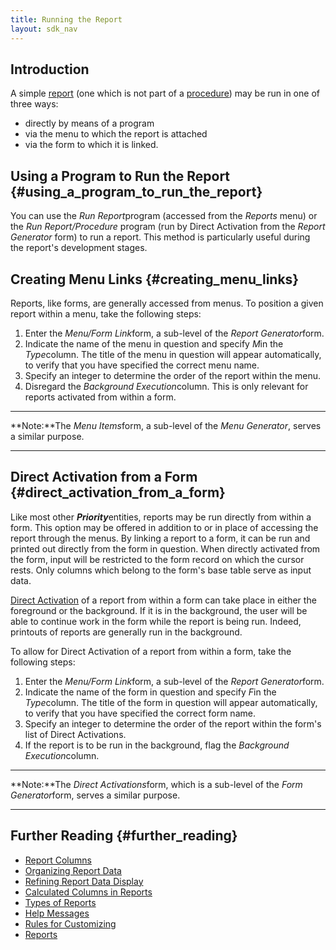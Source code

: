 ```yaml
---
title: Running the Report
layout: sdk_nav
---
```


## Introduction

A simple [report](Reports "wikilink") (one which is not part of a
[procedure](Procedures "wikilink")) may be run in one of three ways:

-   directly by means of a program
-   via the menu to which the report is attached
-   via the form to which it is linked.

## Using a Program to Run the Report {#using_a_program_to_run_the_report}

You can use the *Run Report*program (accessed from the *Reports* menu)
or the *Run Report/Procedure* program (run by Direct Activation from the
*Report Generator* form) to run a report. This method is particularly
useful during the report\'s development stages.

## Creating Menu Links {#creating_menu_links}

Reports, like forms, are generally accessed from menus. To position a
given report within a menu, take the following steps:

1.  Enter the *Menu/Form Link*form, a sub-level of the *Report
    Generator*form.
2.  Indicate the name of the menu in question and specify *M*in the
    *Type*column. The title of the menu in question will appear
    automatically, to verify that you have specified the correct menu
    name.
3.  Specify an integer to determine the order of the report within the
    menu.
4.  Disregard the *Background Execution*column. This is only relevant
    for reports activated from within a form.

------------------------------------------------------------------------

**Note:**The *Menu Items*form, a sub-level of the *Menu Generator*,
serves a similar purpose.

------------------------------------------------------------------------

## Direct Activation from a Form {#direct_activation_from_a_form}

Like most other ***Priority***entities, reports may be run directly from
within a form. This option may be offered in addition to or in place of
accessing the report through the menus. By linking a report to a form,
it can be run and printed out directly from the form in question. When
directly activated from the form, input will be restricted to the form
record on which the cursor rests. Only columns which belong to the
form's base table serve as input data.

[Direct Activation](Direct_Activations "wikilink") of a report from
within a form can take place in either the foreground or the background.
If it is in the background, the user will be able to continue work in
the form while the report is being run. Indeed, printouts of reports are
generally run in the background.

To allow for Direct Activation of a report from within a form, take the
following steps:

1.  Enter the *Menu/Form Link*form, a sub-level of the *Report
    Generator*form.
2.  Indicate the name of the form in question and specify *F*in the
    *Type*column. The title of the form in question will appear
    automatically, to verify that you have specified the correct form
    name.
3.  Specify an integer to determine the order of the report within the
    form's list of Direct Activations.
4.  If the report is to be run in the background, flag the *Background
    Execution*column.

------------------------------------------------------------------------

**Note:**The *Direct Activations*form, which is a sub-level of the *Form
Generator*form, serves a similar purpose.

------------------------------------------------------------------------

## Further Reading {#further_reading}

-   [Report Columns](Report_Columns "wikilink")
-   [Organizing Report Data](Organizing_Report_Data "wikilink")
-   [Refining Report Data
    Display](Refining_Report_Data_Display "wikilink")
-   [Calculated Columns in
    Reports](Calculated_Columns_in_Reports "wikilink")
-   [Types of Reports](Types_of_Reports "wikilink")
-   [Help Messages](Help_Messages "wikilink")
-   [Rules for Customizing](Rules_for_Customizing "wikilink")
-   [Reports](Reports "wikilink")
